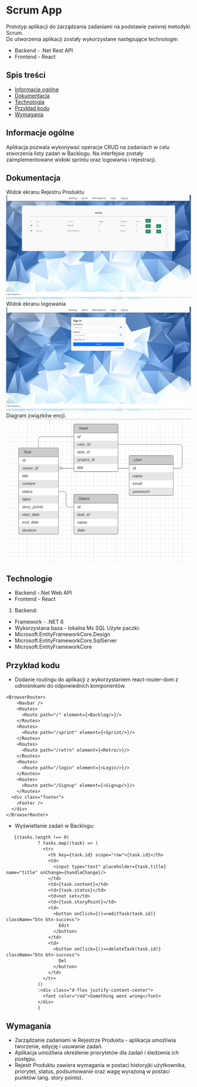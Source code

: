 # Scrum App
  Prototyp aplikacji do zarządzania zadaniami na podstawie zwinnej metodyki Scrum. <br>
  Do utworzenia aplikacji zostały wykorzystane następujące technologie: <br>
  * Backend - .Net Rest API
  * Frontend - React
    
## Spis treści
* [Informacje ogólne](#Informacje-ogólne)
* [Dokumentacja](#Dokumentacja)
* [Technologia](#Technologie)
* [Przykład kodu](#Przykład-kodu)
* [Wymagania](#Wymagania)
  
## Informacje ogólne
Aplikacja pozwala wykonywać operacje CRUD na zadaniach w celu stworzenia listy zadań w Backlogu.
Na interfejsie zostały zaimplementowane widoki sprintu oraz logowania i rejestracji.

## Dokumentacja
Widok ekranu Rejestru Produktu
![flashcard](./jpg/Backlog.png)
Widok ekranu logowania
![menu](./jpg/Login.png)
Diagram związków encji.
![erd](./jpg/erd.png)

## Technologie
* Backend -.Net Web API
* Frontend - React <br>

1. Backend:
* Framework - .NET 6
* Wykorzystana baza - lokalna Ms SQL
Użyte paczki:
* Microsoft.EntityFrameworkCore.Design
* Microsoft.EntityFrameworkCore.SqlServer
* Microsoft.EntityFrameworkCore 
  
## Przykład kodu
* Dodanie routingu do aplikacji z wykorzystaniem react-router-dom z odnośnikami do odpowiednich komponentów.
```JSX
<BrowserRouter>
    <Navbar />
    <Routes>
      <Route path="/" element={<Backlog/>}/>
    </Routes>
    <Routes>
      <Route path="/sprint" element={<Sprint/>}/>
    </Routes>
    <Routes>
      <Route path="/retro" element={<Retro/>}/>
    </Routes>
    <Routes>
      <Route path="/login" element={<Login/>}/>
    </Routes>
    <Routes>
      <Route path="/Signup" element={<Signup/>}/>
    </Routes>
  <div class="footer">
    <Footer />
  </div>
</BrowserRouter>
```
* Wyświetlanie zadań w Backlogu:
```JSX
   {(tasks.length !== 0)
            ? tasks.map((task) => (
              <tr>
                <th key={task.id} scope="row">{task.id}</th>
                <td>
                  <input type="text" placeholder={task.title} name="title" onChange={handleChange}/>
                </td>
                <td>{task.content}</td>
                <td>{task.status}</td>
                <td>not set</td>
                <td>{task.storyPoint}</td>
                <td>
                  <button onClick={()=>editTask(task.id)} className="btn btn-success">
                    Edit
                  </button>
                </td>
                <td>
                  <button onClick={()=>deleteTask(task.id)} className="btn btn-success">
                    Del
                  </button>
                </td>
              </tr>
            ))
            :<div class="d-flex justify-content-center">
              <font color="red">Something went wrong</font>
            </div>
            }
```

## Wymagania
* Zarządzanie zadaniami w Rejestrze Produktu - aplikacja umożliwia tworzenie, edycję i usuwanie zadań.
* Aplikacja umożliwia określenie priorytetów dla zadań i śledzenia ich postępu.
* Rejestr Produktu zawiera wymagania w postaci historyjki użytkownika, priorytet, status, podsumowanie oraz wagę wyrażoną w postaci punktów (ang. story points).
